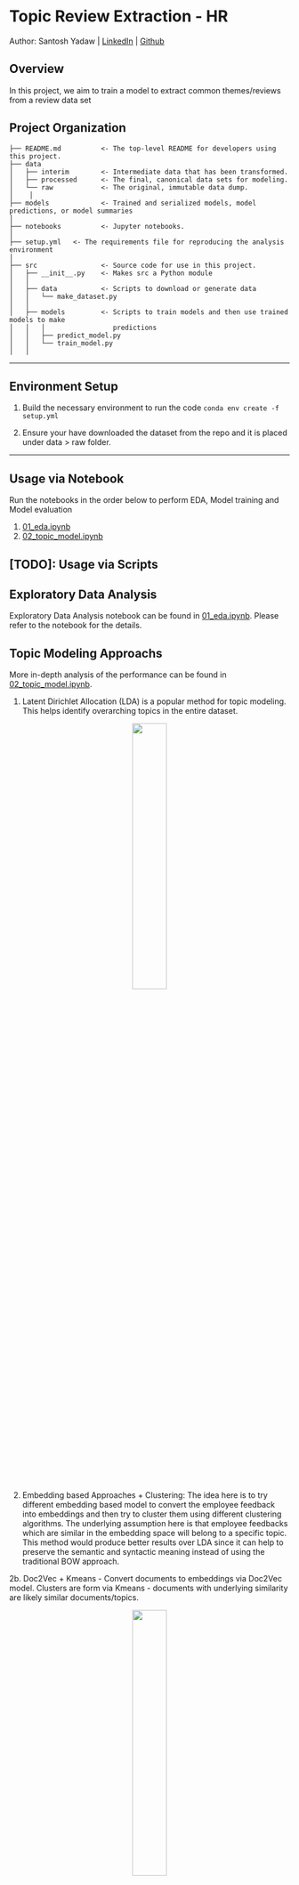 Topic Review Extraction - HR
==============================

Author: Santosh Yadaw | [LinkedIn](https://www.linkedin.com/in/santosh-yadaw-b32025111/) | [Github](https://github.com/SantoshYadaw/)

Overview
------------

In this project, we aim to train a model to extract common themes/reviews from a review data set

Project Organization
------------

    ├── README.md          <- The top-level README for developers using this project.
    ├── data
    │   ├── interim        <- Intermediate data that has been transformed.
    │   ├── processed      <- The final, canonical data sets for modeling.
    │   └── raw            <- The original, immutable data dump.
    │    │
    ├── models             <- Trained and serialized models, model predictions, or model summaries
    │
    ├── notebooks          <- Jupyter notebooks. 
    │
    ├── setup.yml   <- The requirements file for reproducing the analysis environment
    │
    ├── src                <- Source code for use in this project.
    │   ├── __init__.py    <- Makes src a Python module
    │   │
    │   ├── data           <- Scripts to download or generate data
    │   │   └── make_dataset.py
    │   │
    │   ├── models         <- Scripts to train models and then use trained models to make
    │   │   │                 predictions
    │   │   ├── predict_model.py
    │   │   └── train_model.py
    │   │

--------

Environment Setup
------------
1. Build the necessary environment to run the code
```conda env create -f setup.yml```

2. Ensure your have downloaded the dataset from the repo and it is placed under data > raw folder.
--------

Usage via Notebook
------------
Run the notebooks in the order below to perform EDA, Model training and Model evaluation

1. [01_eda.ipynb](notebooks/01_eda.ipynb)
2. [02_topic_model.ipynb](notebooks/02_topic_model.ipynb)

[TODO]: Usage via Scripts
------------

Exploratory Data Analysis
------------

Exploratory Data Analysis notebook can be found in [01_eda.ipynb](notebooks/01_eda.ipynb). Please refer to the notebook for the details.


Topic Modeling Approachs
-----------

More in-depth analysis of the performance can be found in [02_topic_model.ipynb](notebooks/02_topic_model.ipynb). 

1. Latent Dirichlet Allocation (LDA) is a popular method for topic modeling. This helps identify overarching topics in the entire dataset.

<p align="center">
  <img src="references/Topics_by_department_LDA_kmeans.png" width=35%/>
  <br>                  
</p>

2. Embedding based Approaches + Clustering: The idea here is to try different embedding based model to convert the employee feedback into embeddings and then try to cluster them using different clustering algorithms. The underlying assumption here is that employee feedbacks which are similar in the embedding space will belong to a specific topic. This method would produce better results over LDA since it can help to preserve the semantic and syntactic meaning instead of using the traditional BOW approach. 

2b. Doc2Vec + Kmeans - Convert documents to embeddings via Doc2Vec model. Clusters are form via Kmeans - documents with underlying similarity are likely similar documents/topics.

<p align="center">
  <img src="references/Topics_by_department_doc2vec_kemans.png" width=35%/>
  <br>                  
</p>

2c. SBert + DBScan - Convert documents to embeddings via SBERT model. Clusters are form via DBScan (Density-Based Spatial Clustering of Applications with Noise - density based cluster technique that groups data points based on their density and proximity to each other) - documents with underlying similarity are likely similar documents/topics.

Why use DBScan?
- Groups 'densely grouped' data points into a single cluster
- Identifies clusters in large spatial datasets by looking at the local density of the data points
- Robust to outliers 
- Does not require us to specify the number of clusters beforehand like K-Means

<p align="center">
  <img src="references/Topics_by_department_sbert_dbscan.png" width=35%/>
  <br>                  
</p>

2d. SBert + HDBScan - Convert documents to embeddings via SBERT model.Clusters are form via HDBScan (Hierarchical Density-Based Spatial Clustering of Applications with Noise - density based cluster technique that groups data points based on their density and proximity to each other and over varying epsilon values and integrates the results tgo fgind the cluster that gives the best stability over epsilon) - documents with underlying similarity are likely similar documents/topics.

Why use HDBScan?
1. More robust to varying DBScan
2. Good clustering out of the box without miuch parameter tuning
3. Robust to outliers 
4. Does not require us to specify the number of clusters beforehand like K-Means

<p align="center">
  <img src="references/Topics_by_department_sbert_hdbscan.png" width=35%/>
  <br>                  
</p>

Future Work
------------

References
------------